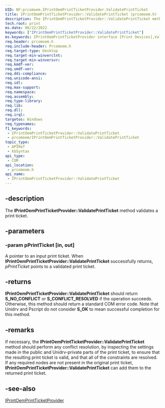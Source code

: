 ```yaml
---
UID: NF:prcomoem.IPrintOemPrintTicketProvider.ValidatePrintTicket
title: IPrintOemPrintTicketProvider::ValidatePrintTicket (prcomoem.h)
description: The IPrintOemPrintTicketProvider::ValidatePrintTicket method validates a print ticket.
tech.root: print
ms.date: 08/22/2022
keywords: ["IPrintOemPrintTicketProvider::ValidatePrintTicket"]
ms.keywords: IPrintOemPrintTicketProvider interface [Print Devices],ValidatePrintTicket method, IPrintOemPrintTicketProvider.ValidatePrintTicket, IPrintOemPrintTicketProvider::ValidatePrintTicket, ValidatePrintTicket, ValidatePrintTicket method [Print Devices], ValidatePrintTicket method [Print Devices],IPrintOemPrintTicketProvider interface, prcomoem/IPrintOemPrintTicketProvider::ValidatePrintTicket, print.iprintoemprintticketprovider_validateprintticket, print_ticket-package_e7baf633-847b-4e0d-bffb-c723a05b672f.xml
req.header: prcomoem.h
req.include-header: Prcomoem.h
req.target-type: Desktop
req.target-min-winverclnt: 
req.target-min-winversvr: 
req.kmdf-ver: 
req.umdf-ver: 
req.ddi-compliance: 
req.unicode-ansi: 
req.idl: 
req.max-support: 
req.namespace: 
req.assembly: 
req.type-library: 
req.lib: 
req.dll: 
req.irql: 
targetos: Windows
req.typenames: 
f1_keywords:
 - IPrintOemPrintTicketProvider::ValidatePrintTicket
 - prcomoem/IPrintOemPrintTicketProvider::ValidatePrintTicket
topic_type:
 - APIRef
 - kbSyntax
api_type:
 - COM
api_location:
 - prcomoem.h
api_name:
 - IPrintOemPrintTicketProvider::ValidatePrintTicket
---
```


## -description

The **IPrintOemPrintTicketProvider::ValidatePrintTicket** method validates a print ticket.

## -parameters

### -param pPrintTicket [in, out]

A pointer to an input print ticket. When **IPrintOemPrintTicketProvider::ValidatePrintTicket** successfully returns, *pPrintTicket* points to a validated print ticket.

## -returns

**IPrintOemPrintTicketProvider::ValidatePrintTicket** should return **S_NO_CONFLICT** or **S_CONFLICT_RESOLVED** if the operation succeeds. Otherwise, this method should return a standard COM error code. Note that Unidrv and Pscript do not consider **S_OK** to mean successful completion for this method.

## -remarks

If necessary, the **IPrintOemPrintTicketProvider::ValidatePrintTicket**  method should perform any conflict resolution, by inspecting the settings made in the public and Unidrv-private parts of the print ticket, to ensure that the resulting print ticket is valid, and that all of the constraints are resolved. If any required nodes are not present in the original print ticket, **IPrintOemPrintTicketProvider::ValidatePrintTicket** can add them to the returned print ticket.

## -see-also

[IPrintOemPrintTicketProvider](../nn-prcomoem-iprintoemprintticketprovider.md)
